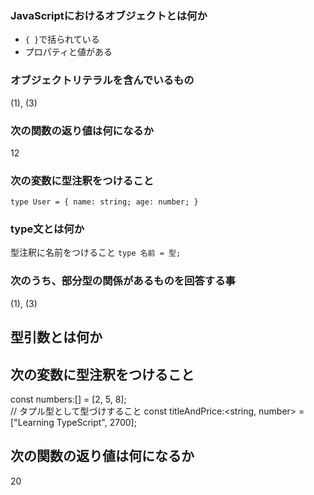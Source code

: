 ### JavaScriptにおけるオブジェクトとは何か
- `{ }`で括られている  
- プロパティと値がある  
### オブジェクトリテラルを含んでいるもの
(1), (3)
### 次の関数の返り値は何になるか
12
### 次の変数に型注釈をつけること
`type User = {
  name: string;
  age: number;
}
`
### type文とは何か
型注釈に名前をつけること
`type 名前 = 型;`
### 次のうち、部分型の関係があるものを回答する事
(1), (3)
## 型引数とは何か
## 次の変数に型注釈をつけること
const numbers:[] = [2, 5, 8];  
// タプル型として型づけすること
const titleAndPrice:<string, number> = ["Learning TypeScript", 2700];
## 次の関数の返り値は何になるか
20